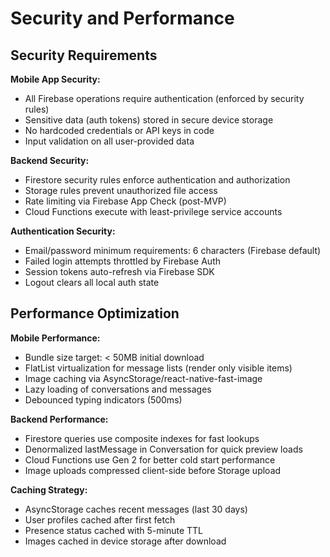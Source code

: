 # Security and Performance

## Security Requirements

**Mobile App Security:**
- All Firebase operations require authentication (enforced by security rules)
- Sensitive data (auth tokens) stored in secure device storage
- No hardcoded credentials or API keys in code
- Input validation on all user-provided data

**Backend Security:**
- Firestore security rules enforce authentication and authorization
- Storage rules prevent unauthorized file access
- Rate limiting via Firebase App Check (post-MVP)
- Cloud Functions execute with least-privilege service accounts

**Authentication Security:**
- Email/password minimum requirements: 6 characters (Firebase default)
- Failed login attempts throttled by Firebase Auth
- Session tokens auto-refresh via Firebase SDK
- Logout clears all local auth state

## Performance Optimization

**Mobile Performance:**
- Bundle size target: < 50MB initial download
- FlatList virtualization for message lists (render only visible items)
- Image caching via AsyncStorage/react-native-fast-image
- Lazy loading of conversations and messages
- Debounced typing indicators (500ms)

**Backend Performance:**
- Firestore queries use composite indexes for fast lookups
- Denormalized lastMessage in Conversation for quick preview loads
- Cloud Functions use Gen 2 for better cold start performance
- Image uploads compressed client-side before Storage upload

**Caching Strategy:**
- AsyncStorage caches recent messages (last 30 days)
- User profiles cached after first fetch
- Presence status cached with 5-minute TTL
- Images cached in device storage after download
